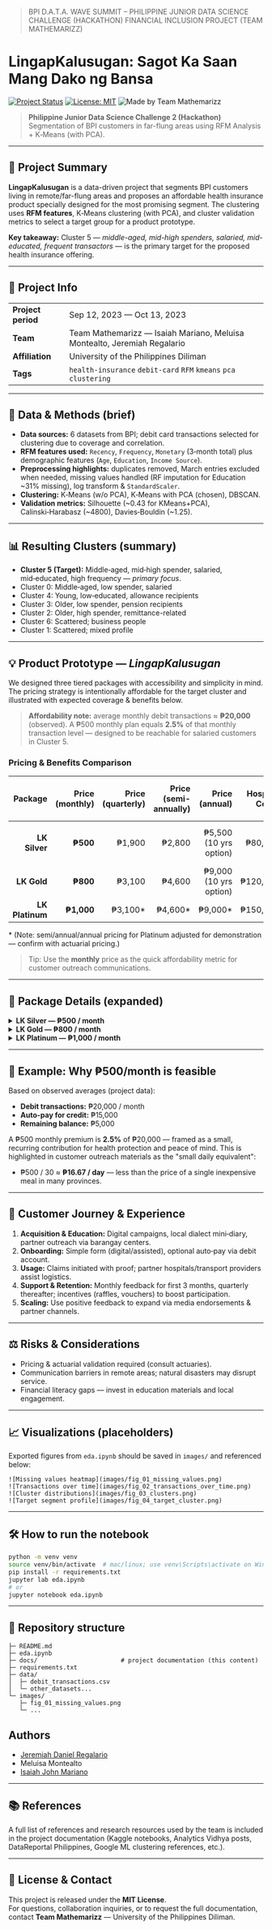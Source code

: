 > BPI D.A.T.A. WAVE SUMMIT – PHILIPPINE JUNIOR DATA SCIENCE CHALLENGE (HACKATHON) FINANCIAL INCLUSION PROJECT (TEAM MATHEMARIZZ)

# LingapKalusugan: Sagot Ka Saan Mang Dako ng Bansa

[![Project Status](https://img.shields.io/badge/status-Prototype-yellow)](https://github.com) [![License: MIT](https://img.shields.io/badge/license-MIT-blue.svg)](LICENSE) ![Made by Team Mathemarizz](https://img.shields.io/badge/team-Mathemarizz-lightgrey)

> **Philippine Junior Data Science Challenge 2 (Hackathon)**  
> Segmentation of BPI customers in far-flung areas using RFM Analysis + K‑Means (with PCA).

---

## 🚀 Project Summary

**LingapKalusugan** is a data-driven project that segments BPI customers living in remote/far-flung areas and proposes an affordable health insurance product specially designed for the most promising segment. The clustering uses **RFM features**, K‑Means clustering (with PCA), and cluster validation metrics to select a target group for a product prototype.

**Key takeaway:** Cluster 5 — *middle-aged, mid-high spenders, salaried, mid-educated, frequent transactors* — is the primary target for the proposed health insurance offering.

---

## 📌 Project Info

<table>
  <tbody>
    <tr>
      <td><strong>Project period</strong></td>
      <td>Sep 12, 2023 — Oct 13, 2023</td>
    </tr>
    <tr>
      <td><strong>Team</strong></td>
      <td>Team Mathemarizz — Isaiah Mariano, Meluisa Montealto, Jeremiah Regalario</td>
    </tr>
    <tr>
      <td><strong>Affiliation</strong></td>
      <td>University of the Philippines Diliman</td>
    </tr>
    <tr>
      <td><strong>Tags</strong></td>
      <td><code>health-insurance</code> <code>debit-card</code> <code>RFM</code> <code>kmeans</code> <code>pca</code> <code>clustering</code></td>
    </tr>
  </tbody>
</table>


---

## 🧾 Data & Methods (brief)

- **Data sources:** 6 datasets from BPI; debit card transactions selected for clustering due to coverage and correlation.  
- **RFM features used:** `Recency`, `Frequency`, `Monetary` (3‑month total) plus demographic features (`Age`, `Education`, `Income Source`).  
- **Preprocessing highlights:** duplicates removed, March entries excluded when needed, missing values handled (RF imputation for Education ~31% missing), log transform & `StandardScaler`.  
- **Clustering:** K‑Means (w/o PCA), K‑Means with PCA (chosen), DBSCAN.  
- **Validation metrics:** Silhouette (~0.43 for KMeans+PCA), Calinski‑Harabasz (~4800), Davies‑Bouldin (~1.25).

---

## 📊 Resulting Clusters (summary)

- **Cluster 5 (Target):** Middle‑aged, mid‑high spender, salaried, mid‑educated, high frequency — *primary focus*.  
- Cluster 0: Middle‑aged, low spender, salaried  
- Cluster 4: Young, low‑educated, allowance recipients  
- Cluster 3: Older, low spender, pension recipients  
- Cluster 2: Older, high spender, remittance-related  
- Cluster 6: Scattered; business people  
- Cluster 1: Scattered; mixed profile

---

## 💡 Product Prototype — *LingapKalusugan*

We designed three tiered packages with accessibility and simplicity in mind. The pricing strategy is intentionally affordable for the target cluster and illustrated with expected coverage & benefits below.

> **Affordability note:** average monthly debit transactions ≈ **₱20,000** (observed). A ₱500 monthly plan equals **2.5%** of that monthly transaction level — designed to be reachable for salaried customers in Cluster 5.

### Pricing & Benefits Comparison

| Package | Price (monthly) | Price (quarterly) | Price (semi-annually) | Price (annual) | Hospital Cover | Daily Allowance (max 100 days) | Free Transport | Billing Freeze |
|---:|---:|---:|---:|---:|---:|---:|:---:|:---:|
| **LK Silver** | **₱500** | ₱1,900 | ₱2,800 | ₱5,500 (10 yrs option) | ₱80,000 | ₱100/day | 1 one‑way (to & fro) | 1 month (with proof) |
| **LK Gold** | **₱800** | ₱3,100 | ₱4,600 | ₱9,000 (10 yrs option) | ₱120,000 | ₱170/day | 1 one‑way (to & fro) | 2 months |
| **LK Platinum** | **₱1,000** | ₱3,100* | ₱4,600* | ₱9,000* | ₱150,000 | ₱200/day | 2 one‑ways | 2 months |
\* (Note: semi/annual/annual pricing for Platinum adjusted for demonstration — confirm with actuarial pricing.)

> Tip: Use the **monthly** price as the quick affordability metric for customer outreach communications.

---

## 🧾 Package Details (expanded)

<details>
<summary><strong>LK Silver — ₱500 / month</strong></summary>

**Inclusions & Notes:**

- Hospital bill coverage up to **₱80,000**.  
- Daily support allowance **₱100/day** for up to **100 days** during hospitalization.  
- **One free round-trip** transport to a metropolitan city (one-time).  
- **Temporary freeze** of billing accounts for **1 month** with medical proof.  
- A compact mini‑diary in the customer's dialect explaining coverage, contribution schedule, and benefits.  
</details>

<details>
<summary><strong>LK Gold — ₱800 / month</strong></summary>

**Inclusions & Notes:**

- Hospital bill coverage up to **₱120,000**.  
- Daily support allowance **₱170/day** for up to **100 days**.  
- **One free round-trip** transport to a metropolitan city (one-time).  
- **Temporary freeze** of billing accounts for **2 months** with medical proof.  
- Quarterly check-in / survey for the first 3 months.  
</details>

<details>
<summary><strong>LK Platinum — ₱1,000 / month</strong></summary>

**Inclusions & Notes:**

- Hospital bill coverage up to **₱150,000**.  
- Daily support allowance **₱200/day** for up to **100 days**.  
- **Two** one-time free round-trips to a metropolitan city.  
- **Temporary freeze** of billing accounts for **2 months** with medical proof.  
- Premium onboarding with the mini-diary plus assisted registration.  
</details>

---

## 🔢 Example: Why ₱500/month is feasible

Based on observed averages (project data):

- **Debit transactions:** ₱20,000 / month  
- **Auto-pay for credit:** ₱15,000  
- **Remaining balance:** ₱5,000  

A ₱500 monthly premium is **2.5%** of ₱20,000 — framed as a small, recurring contribution for health protection and peace of mind. This is highlighted in customer outreach materials as the "small daily equivalent":

- ₱500 / 30 ≈ **₱16.67 / day** — less than the price of a single inexpensive meal in many provinces.

---

## 🧭 Customer Journey & Experience

1. **Acquisition & Education:** Digital campaigns, local dialect mini‑diary, partner outreach via barangay centers.  
2. **Onboarding:** Simple form (digital/assisted), optional auto‑pay via debit account.  
3. **Usage:** Claims initiated with proof; partner hospitals/transport providers assist logistics.  
4. **Support & Retention:** Monthly feedback for first 3 months, quarterly thereafter; incentives (raffles, vouchers) to boost participation.
5. **Scaling:** Use positive feedback to expand via media endorsements & partner channels.

---

## ⚖️ Risks & Considerations

- Pricing & actuarial validation required (consult actuaries).  
- Communication barriers in remote areas; natural disasters may disrupt service.  
- Financial literacy gaps — invest in education materials and local engagement.  

---

## 📈 Visualizations (placeholders)

Exported figures from `eda.ipynb` should be saved in `images/` and referenced below:

```
![Missing values heatmap](images/fig_01_missing_values.png)
![Transactions over time](images/fig_02_transactions_over_time.png)
![Cluster distributions](images/fig_03_clusters.png)
![Target segment profile](images/fig_04_target_cluster.png)
```

---

## 🛠️ How to run the notebook

```bash
python -m venv venv
source venv/bin/activate  # mac/linux; use venv\Scripts\activate on Windows
pip install -r requirements.txt
jupyter lab eda.ipynb
# or
jupyter notebook eda.ipynb
```

---

## 📁 Repository structure

```
├─ README.md
├─ eda.ipynb
├─ docs/                       # project documentation (this content)
├─ requirements.txt
├─ data/
│  ├─ debit_transactions.csv
│  └─ other_datasets...
└─ images/
   ├─ fig_01_missing_values.png
   └─ ...
```


## Authors

- [Jeremiah Daniel Regalario](https://github.com/jeremiahdanielregalario)
- Meluisa Montealto
- [Isaiah John Mariano](https://github.com/ice-leo)

---

## 📚 References

A full list of references and research resources used by the team is included in the project documentation (Kaggle notebooks, Analytics Vidhya posts, DataReportal Philippines, Google ML clustering references, etc.).

---

## 📝 License & Contact

This project is released under the **MIT License**.  
For questions, collaboration inquiries, or to request the full documentation, contact **Team Mathemarizz** — University of the Philippines Diliman.



